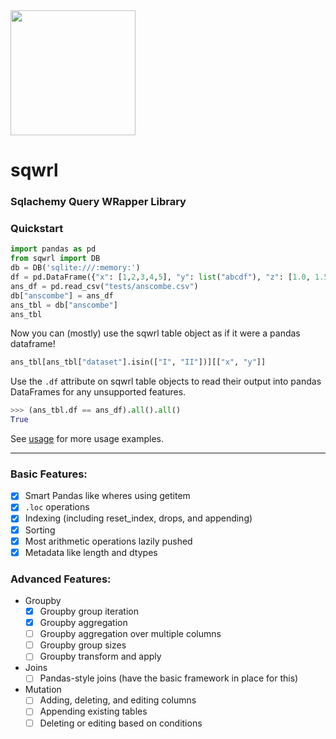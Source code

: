 <img src="https://raw.githubusercontent.com/enkratic/sqwrl/master/docs/sqwrl.png" width="200" height="200">

# sqwrl
### Sqlachemy Query WRapper Library

### Quickstart

```python
import pandas as pd
from sqwrl import DB
db = DB('sqlite:///:memory:')
df = pd.DataFrame({"x": [1,2,3,4,5], "y": list("abcdf"), "z": [1.0, 1.5, 1.5, 1.2, 1.3]}).set_index("y")
ans_df = pd.read_csv("tests/anscombe.csv")
db["anscombe"] = ans_df
ans_tbl = db["anscombe"]
ans_tbl
```

Now you can (mostly) use the sqwrl table object as if it were a pandas dataframe!

```python
ans_tbl[ans_tbl["dataset"].isin(["I", "II"])][["x", "y"]]
```

Use the `.df` attribute on sqwrl table objects to read their output into pandas DataFrames for any unsupported features.

```python
>>> (ans_tbl.df == ans_df).all().all()
True
```

See [usage](https://nbviewer.jupyter.org/github/enkratic/sqwrl/blob/master/usage.ipynb) for more usage examples.

---

### Basic Features:
 - [x] Smart Pandas like wheres using getitem
 - [x] `.loc` operations
 - [x] Indexing (including reset_index, drops, and appending)
 - [x] Sorting
 - [x] Most arithmetic operations lazily pushed
 - [x] Metadata like length and dtypes

### Advanced Features:
 - Groupby
   - [x] Groupby group iteration
   - [x] Groupby aggregation
   - [ ] Groupby aggregation over multiple columns
   - [ ] Groupby group sizes
   - [ ] Groupby transform and apply
 - Joins
   - [ ] Pandas-style joins (have the basic framework in place for this)
 - Mutation
   - [ ] Adding, deleting, and editing columns
   - [ ] Appending existing tables
   - [ ] Deleting or editing based on conditions
